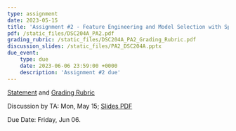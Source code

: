 ```yaml
---
type: assignment
date: 2023-05-15
title: 'Assignment #2 - Feature Engineering and Model Selection with Spark'
pdf: /static_files/DSC204A_PA2.pdf
grading_rubric: /static_files/DSC204A_PA2_Grading_Rubric.pdf
discussion_slides: /static_files/PA2_DSC204A.pptx
due_event: 
    type: due
    date: 2023-06-06 23:59:00 +0000
    description: 'Assignment #2 due'
---
```


<!-- Release Date: Mon, Oct 3 -->

[Statement]() and [Grading Rubric]()

Discussion by TA: Mon, May 15; [Slides PDF]()

Due Date: Friday, Jun 06.

<!-- This is a sample assignment. -->
